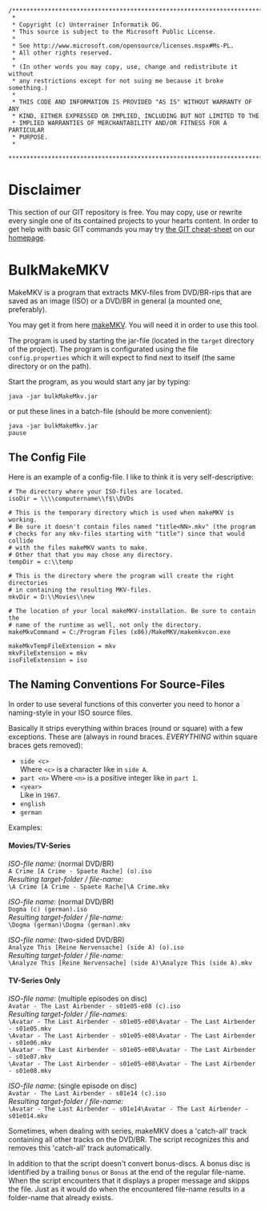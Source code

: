 ```
/**************************************************************************
 * 
 * Copyright (c) Unterrainer Informatik OG.
 * This source is subject to the Microsoft Public License.
 * 
 * See http://www.microsoft.com/opensource/licenses.mspx#Ms-PL.
 * All other rights reserved.
 * 
 * (In other words you may copy, use, change and redistribute it without
 * any restrictions except for not suing me because it broke something.)
 * 
 * THIS CODE AND INFORMATION IS PROVIDED "AS IS" WITHOUT WARRANTY OF ANY
 * KIND, EITHER EXPRESSED OR IMPLIED, INCLUDING BUT NOT LIMITED TO THE
 * IMPLIED WARRANTIES OF MERCHANTABILITY AND/OR FITNESS FOR A PARTICULAR
 * PURPOSE.
 * 
 ***************************************************************************/
```
 
# Disclaimer

This section of our GIT repository is free. You may copy, use or rewrite every single one of its contained projects to your hearts content.
In order to get help with basic GIT commands you may try [the GIT cheat-sheet][2] on our [homepage][1].

# BulkMakeMKV

MakeMKV is a program that extracts MKV-files from DVD/BR-rips that are saved as an image (ISO) or a DVD/BR in general (a mounted one, preferably).

You may get it from here [makeMKV][3]. You will need it in order to use this tool.  

The program is used by starting the jar-file (located in the `target` directory of the project). The program is configurated using the file `config.properties` which it will expect to find next to itself (the same directory or on the path).

Start the program, as you would start any jar by typing:
```
java -jar bulkMakeMkv.jar
```
or put these lines in a batch-file (should be more convenient):
```
java -jar bulkMakeMkv.jar
pause
```

## The Config File  

Here is an example of a config-file. I like to think it is very self-descriptive:

``` properties
# The directory where your ISO-files are located.
isoDir = \\\\computername\\f$\\DVDs 

# This is the temporary directory which is used when makeMKV is working.
# Be sure it doesn't contain files named "title<NN>.mkv" (the program 
# checks for any mkv-files starting with "title") since that would collide 
# with the files makeMKV wants to make.
# Other that that you may chose any directory.
tempDir = c:\\temp

# This is the directory where the program will create the right directories 
# in containing the resulting MKV-files.
mkvDir = D:\\Movies\\new

# The location of your local makeMKV-installation. Be sure to contain the 
# name of the runtime as well, not only the directory.
makeMkvCommand = C:/Program Files (x86)/MakeMKV/makemkvcon.exe

makeMkvTempFileExtension = mkv
mkvFileExtension = mkv
isoFileExtension = iso
```

## The Naming Conventions For Source-Files  

In order to use several functions of this converter you need to honor a naming-style in your ISO source files.  

Basically it strips everything within braces (round or square) with a few exceptions. These are (always in round braces. *EVERYTHING* within square braces gets removed):

 - `side <c>`  
   Where `<c>` is a character like in `side A`.  
 - `part <n>`
   Where `<n>` is a positive integer like in `part 1`.
 - `<year>`  
   Like in `1967`.
 - `english`
 - `german`

Examples:  

#### Movies/TV-Series
*ISO-file name:* (normal DVD/BR)  
`A Crime [A Crime - Spaete Rache] (o).iso`  
*Resulting target-folder / file-name:*  
`\A Crime [A Crime - Spaete Rache]\A Crime.mkv`  

*ISO-file name:* (normal DVD/BR)  
`Dogma (c) (german).iso`  
*Resulting target-folder / file-name:*  
`\Dogma (german)\Dogma (german).mkv`  

*ISO-file name:* (two-sided DVD/BR)  
`Analyze This [Reine Nervensache] (side A) (o).iso`  
*Resulting target-folder / file-name:*  
`\Analyze This [Reine Nervensache] (side A)\Analyze This (side A).mkv`  

#### TV-Series Only  
*ISO-file name:* (multiple episodes on disc)  
`Avatar - The Last Airbender - s01e05-e08 (c).iso`  
*Resulting target-folder / file-names:*  
`\Avatar - The Last Airbender - s01e05-e08\Avatar - The Last Airbender - s01e05.mkv`  
`\Avatar - The Last Airbender - s01e05-e08\Avatar - The Last Airbender - s01e06.mkv`  
`\Avatar - The Last Airbender - s01e05-e08\Avatar - The Last Airbender - s01e07.mkv`  
`\Avatar - The Last Airbender - s01e05-e08\Avatar - The Last Airbender - s01e08.mkv`  

*ISO-file name:* (single episode on disc)  
`Avatar - The Last Airbender - s01e14 (c).iso`  
*Resulting target-folder / file-name:*  
`\Avatar - The Last Airbender - s01e14\Avatar - The Last Airbender - s01e014.mkv`  

Sometimes, when dealing with series, makeMKV does a 'catch-all' track containing all other tracks on the DVD/BR. The script recognizes this and removes this 'catch-all' track automatically.  

In addition to that the script doesn't convert bonus-discs. A bonus disc is identified by a trailing `bonus` or `Bonus` at the end of the regular file-name. When the script encounters that it displays a proper message and skipps the file. Just as it would do when the encountered file-name results in a folder-name that already exists.

[1]: http://www.unterrainer.info
[2]: http://www.unterrainer.info/Home/Coding
[3]: http://www.makemkv.com/